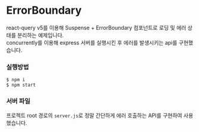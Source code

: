 # ErrorBoundary

react-query v5를 이용해 Suspense + ErrorBoundary 컴포넌트로 로딩 및 에러 상태를 분리하는 예제입니다.  
concurrently를 이용해 express 서버를 실행시킨 후 에러를 발생시키는 api를 구현했습니다.

### 실행방법

```
$ npm i
$ npm start
```

### 서버 파일

프로젝트 root 경로의 `server.js`로 정말 간단하게 에러 호출하는 API를 구현하여 사용했습니다.
